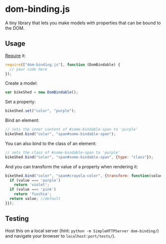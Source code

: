 # dom-binding.js

A tiny library that lets you make models with properties that can be bound to the DOM.

## Usage

[Require](http://requirejs.org/) it:

```javascript
require(["dom-binding.js"], function (DomBindable) {
  // your code here
});
```

Create a model:

```javascript
var bikeShed = new DomBindable();
```

Set a property:

```javascript
bikeShed.set("color", "purple");
```

Bind an element:

```javascript
// sets the inner content of #some-bindable-span to 'purple'
bikeShed.bind("color", "span#some-bindable-span");
``` 

You can also bind to the class of an element:

```javascript
// sets the class of #some-bindable-span to 'purple'
bikeShed.bind("color", "span#some-bindable-span", {type: "class"}); 
```

And you can transform the value of a property when rendering it:
```javascript
bikeShed.bind("color", "span#crayola-color", {transform: function(value) {
  if (value === 'purple')
    return 'violet';
  if (value === 'pink')
    return 'fuschia';
  return value; //default
}});
```

## Testing

Host this on a local server (hint: `python -m SimpleHTTPServer dom-binding/`) and navigate your browser to `localhost:port/tests/`).